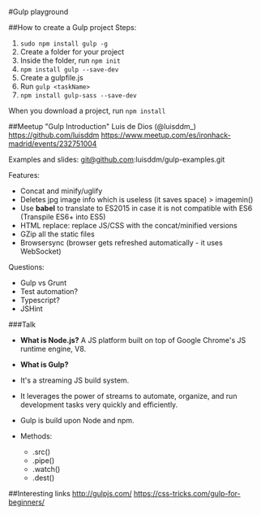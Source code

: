 #Gulp playground

##How to create a Gulp project
Steps:

1. `sudo npm install gulp -g`
2. Create a folder for your project
3. Inside the folder, run `npm init`
4. `npm install gulp --save-dev`
5. Create a gulpfile.js
6. Run `gulp <taskName>`
7. `npm install gulp-sass --save-dev`

When you download a project, run `npm install`

##Meetup "Gulp Introduction"
Luis de Dios (@luisddm_)
https://github.com/luisddm
https://www.meetup.com/es/ironhack-madrid/events/232751004

Examples and slides:
git@github.com:luisddm/gulp-examples.git

Features:
* Concat and minify/uglify
* Deletes jpg image info which is useless (it saves space) > imagemin()
* Use **babel** to translate to ES2015 in case it is not compatible with ES6 (Transpile ES6+ into ES5)
* HTML replace: replace JS/CSS with the concat/minified versions
* GZip all the static files
* Browsersync (browser gets refreshed automatically - it uses WebSocket)

Questions:
* Gulp vs Grunt
* Test automation?
* Typescript?
* JSHint


###Talk
* **What is Node.js?**
A JS platform built on top of Google Chrome's JS runtime engine, V8.

* **What is Gulp?**
* It's a streaming JS build system.
* It leverages the power of streams to automate, organize, and run development tasks very quickly and efficiently.
* Gulp is build upon Node and npm.

* Methods:
  * .src()
  * .pipe()
  * .watch()
  * .dest()

##Interesting links
http://gulpjs.com/
https://css-tricks.com/gulp-for-beginners/
